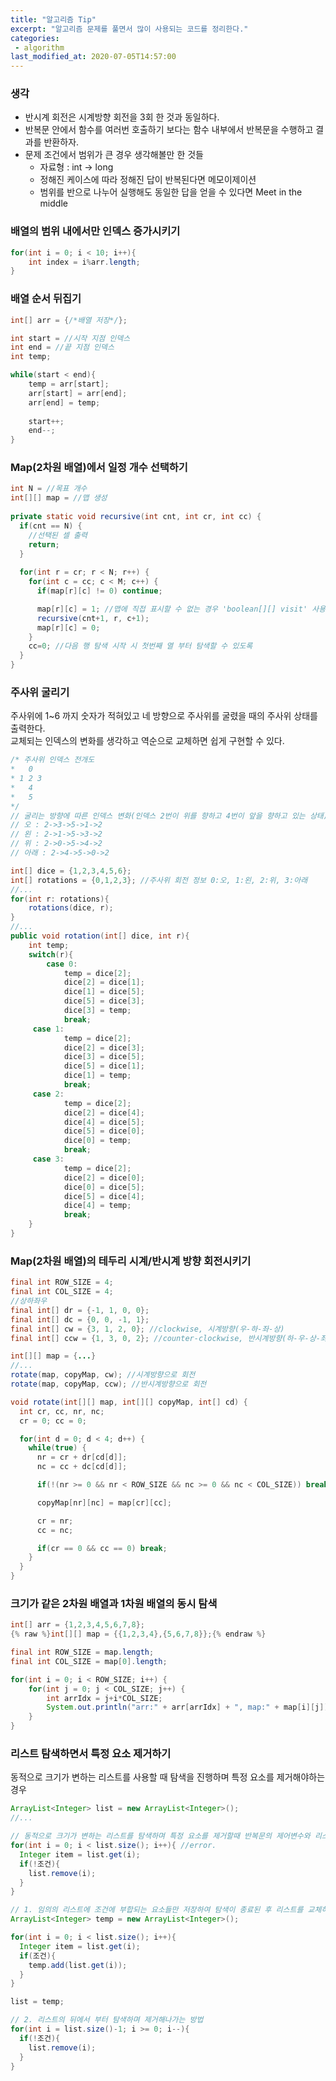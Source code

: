 ```yaml
---
title: "알고리즘 Tip"
excerpt: "알고리즘 문제를 풀면서 많이 사용되는 코드를 정리한다."
categories:
 - algorithm
last_modified_at: 2020-07-05T14:57:00
---
```


### 생각

- 반시계 회전은 시계방향 회전을 3회 한 것과 동일하다.
- 반복문 안에서 함수를 여러번 호출하기 보다는 함수 내부에서 반복문을 수행하고 결과를 반환하자.
- 문제 조건에서 범위가 큰 경우 생각해볼만 한 것들
  - 자료형 : int -> long
  - 정해진 케이스에 따라 정해진 답이 반복된다면 메모이제이션
  - 범위를 반으로 나누어 실행해도 동일한 답을 얻을 수 있다면 Meet in the middle



### 배열의 범위 내에서만 인덱스 증가시키기

```java
for(int i = 0; i < 10; i++){
    int index = i%arr.length;
}
```



### 배열 순서 뒤집기

```java
int[] arr = {/*배열 저장*/};

int start = //시작 지점 인덱스
int end = //끝 지점 인덱스
int temp;

while(start < end){
    temp = arr[start];
    arr[start] = arr[end];
    arr[end] = temp;
    
    start++;
    end--;
}
```



### Map(2차원 배열)에서 일정 개수 선택하기

```java
int N = //목표 개수
int[][] map = //맵 생성
  
private static void recursive(int cnt, int cr, int cc) {
  if(cnt == N) {
    //선택된 셀 출력
    return;
  }
		  
  for(int r = cr; r < N; r++) {
    for(int c = cc; c < M; c++) {
      if(map[r][c] != 0) continue;

      map[r][c] = 1; //맵에 직접 표시할 수 없는 경우 'boolean[][] visit' 사용
      recursive(cnt+1, r, c+1);
      map[r][c] = 0;
    }
    cc=0; //다음 행 탐색 시작 시 첫번째 열 부터 탐색할 수 있도록
  }
}
```



### 주사위 굴리기

주사위에 1~6 까지 숫자가 적혀있고 네 방향으로 주사위를 굴렸을 때의 주사위 상태를 출력한다.   
교체되는 인덱스의 변화를 생각하고 역순으로 교체하면 쉽게 구현할 수 있다.

```java
/* 주사위 인덱스 전개도
*   0
* 1 2 3
*   4
*   5
*/
// 굴리는 방향에 따른 인덱스 변화(인덱스 2번이 위를 향하고 4번이 앞을 향하고 있는 상태)
// 오 : 2->3->5->1->2
// 왼 : 2->1->5->3->2
// 위 : 2->0->5->4->2
// 아래 : 2->4->5->0->2

int[] dice = {1,2,3,4,5,6};
int[] rotations = {0,1,2,3}; //주사위 회전 정보 0:오, 1:왼, 2:위, 3:아래
//...
for(int r: rotations){
    rotations(dice, r);
}
//...
public void rotation(int[] dice, int r){
    int temp;
    switch(r){
        case 0:
            temp = dice[2];
            dice[2] = dice[1];
            dice[1] = dice[5];
            dice[5] = dice[3];
            dice[3] = temp;
            break;
     case 1:
            temp = dice[2];
            dice[2] = dice[3];
            dice[3] = dice[5];
            dice[5] = dice[1];
            dice[1] = temp;
            break;
     case 2:
            temp = dice[2];
            dice[2] = dice[4];
            dice[4] = dice[5];
            dice[5] = dice[0];
            dice[0] = temp;
            break;
     case 3:
            temp = dice[2];
            dice[2] = dice[0];
            dice[0] = dice[5];
            dice[5] = dice[4];
            dice[4] = temp;
            break;
    }
}
```



### Map(2차원 배열)의 테두리 시계/반시계 방향 회전시키기

```java
final int ROW_SIZE = 4;
final int COL_SIZE = 4;
//상하좌우
final int[] dr = {-1, 1, 0, 0};
final int[] dc = {0, 0, -1, 1};
final int[] cw = {3, 1, 2, 0}; //clockwise, 시계방향(우-하-좌-상)
final int[] ccw = {1, 3, 0, 2}; //counter-clockwise, 반시계방향(하-우-상-좌)

int[][] map = {...}
//...
rotate(map, copyMap, cw); //시계방향으로 회전
rotate(map, copyMap, ccw); //반시계방향으로 회전

void rotate(int[][] map, int[][] copyMap, int[] cd) {
  int cr, cc, nr, nc;
  cr = 0; cc = 0;

  for(int d = 0; d < 4; d++) {
    while(true) {
      nr = cr + dr[cd[d]];
      nc = cc + dc[cd[d]];

      if(!(nr >= 0 && nr < ROW_SIZE && nc >= 0 && nc < COL_SIZE)) break;

      copyMap[nr][nc] = map[cr][cc];

      cr = nr;
      cc = nc;

      if(cr == 0 && cc == 0) break;
    }
  }
}
```



### 크기가 같은 2차원 배열과 1차원 배열의 동시 탐색

```java
int[] arr = {1,2,3,4,5,6,7,8};
{% raw %}int[][] map = {{1,2,3,4},{5,6,7,8}};{% endraw %}

final int ROW_SIZE = map.length;
final int COL_SIZE = map[0].length;

for(int i = 0; i < ROW_SIZE; i++) {
    for(int j = 0; j < COL_SIZE; j++) {
        int arrIdx = j+i*COL_SIZE;
        System.out.println("arr:" + arr[arrIdx] + ", map:" + map[i][j]);
    }
}
```



### 리스트 탐색하면서 특정 요소 제거하기

동적으로 크기가 변하는 리스트를 사용할 때 탐색을 진행하며 특정 요소를 제거해야하는 경우

```java
ArrayList<Integer> list = new ArrayList<Integer>();
//...

// 동적으로 크기가 변하는 리스트를 탐색하며 특정 요소를 제거할때 반복문의 제어변수와 리스트의 크기가 일치하지 않아 에러가 발생한다.
for(int i = 0; i < list.size(); i++){ //error.
  Integer item = list.get(i);
  if(!조건){
    list.remove(i);
  }
}

// 1. 임의의 리스트에 조건에 부합되는 요소들만 저장하여 탐색이 종료된 후 리스트를 교체하는 방법
ArrayList<Integer> temp = new ArrayList<Integer>();

for(int i = 0; i < list.size(); i++){
  Integer item = list.get(i);
  if(조건){
    temp.add(list.get(i));
  }
}

list = temp;

// 2. 리스트의 뒤에서 부터 탐색하며 제거해나가는 방법
for(int i = list.size()-1; i >= 0; i--){
  if(!조건){
    list.remove(i);
  }
}

```


